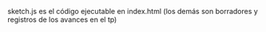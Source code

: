 sketch.js es el código ejecutable en index.html (los demás son borradores y registros de los avances en el tp)
